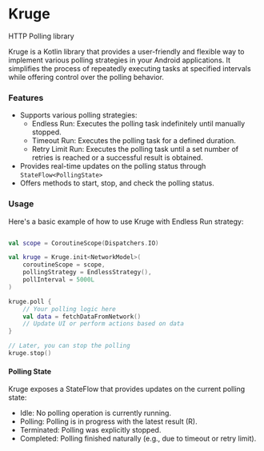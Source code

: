 # Kruge

HTTP Polling library

Kruge is a Kotlin library that provides a user-friendly and flexible way to implement various polling strategies in your Android applications. It simplifies the process of repeatedly executing tasks at specified intervals while offering control over the polling behavior.

### Features

- Supports various polling strategies:
  - Endless Run: Executes the polling task indefinitely until manually stopped.
  - Timeout Run: Executes the polling task for a defined duration.
  - Retry Limit Run: Executes the polling task until a set number of retries is reached or a successful result is obtained.
- Provides real-time updates on the polling status through `StateFlow<PollingState>`
- Offers methods to start, stop, and check the polling status.


### Usage
Here's a basic example of how to use Kruge with Endless Run strategy:

```kotlin

val scope = CoroutineScope(Dispatchers.IO)

val kruge = Kruge.init<NetworkModel>(
    coroutineScope = scope,
    pollingStrategy = EndlessStrategy(),
    pollInterval = 5000L
)

kruge.poll {
    // Your polling logic here
    val data = fetchDataFromNetwork()
    // Update UI or perform actions based on data
}

// Later, you can stop the polling
kruge.stop()

```


#### Polling State
Kruge exposes a StateFlow<PollingState> that provides updates on the current polling state:
- Idle: No polling operation is currently running.
- Polling<R>: Polling is in progress with the latest result (R).
- Terminated: Polling was explicitly stopped.
- Completed: Polling finished naturally (e.g., due to timeout or retry limit).
